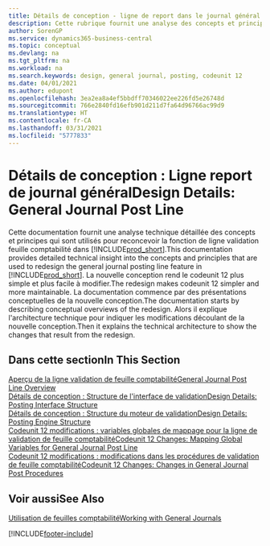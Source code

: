 ```yaml
---
title: Détails de conception - ligne de report dans le journal général | Microsoft Docs
description: Cette rubrique fournit une analyse des concepts et principes qui sont utilisés pour reconcevoir la fonction de ligne de report au journal général dans Business Central.
author: SorenGP
ms.service: dynamics365-business-central
ms.topic: conceptual
ms.devlang: na
ms.tgt_pltfrm: na
ms.workload: na
ms.search.keywords: design, general journal, posting, codeunit 12
ms.date: 04/01/2021
ms.author: edupont
ms.openlocfilehash: 3ea2ea8a4ef5bbdff70346022ee226fd5e26748d
ms.sourcegitcommit: 766e2840fd16efb901d211d7fa64d96766ac99d9
ms.translationtype: HT
ms.contentlocale: fr-CA
ms.lasthandoff: 03/31/2021
ms.locfileid: "5777833"
---
```

# <a name="design-details-general-journal-post-line"></a><span data-ttu-id="7bed5-103">Détails de conception : Ligne report de journal général</span><span class="sxs-lookup"><span data-stu-id="7bed5-103">Design Details: General Journal Post Line</span></span>
<span data-ttu-id="7bed5-104">Cette documentation fournit une analyse technique détaillée des concepts et principes qui sont utilisés pour reconcevoir la fonction de ligne validation feuille comptabilité dans [!INCLUDE[prod_short](includes/prod_short.md)].</span><span class="sxs-lookup"><span data-stu-id="7bed5-104">This documentation provides detailed technical insight into the concepts and principles that are used to redesign the general journal posting line feature in [!INCLUDE[prod_short](includes/prod_short.md)].</span></span> <span data-ttu-id="7bed5-105">La nouvelle conception rend le codeunit 12 plus simple et plus facile à modifier.</span><span class="sxs-lookup"><span data-stu-id="7bed5-105">The redesign makes codeunit 12 simpler and more maintainable.</span></span> <span data-ttu-id="7bed5-106">La documentation commence par des présentations conceptuelles de la nouvelle conception.</span><span class="sxs-lookup"><span data-stu-id="7bed5-106">The documentation starts by describing conceptual overviews of the redesign.</span></span> <span data-ttu-id="7bed5-107">Alors il explique l'architecture technique pour indiquer les modifications découlant de la nouvelle conception.</span><span class="sxs-lookup"><span data-stu-id="7bed5-107">Then it explains the technical architecture to show the changes that result from the redesign.</span></span>  

## <a name="in-this-section"></a><span data-ttu-id="7bed5-108">Dans cette section</span><span class="sxs-lookup"><span data-stu-id="7bed5-108">In This Section</span></span>  
[<span data-ttu-id="7bed5-109">Aperçu de la ligne validation de feuille comptabilité</span><span class="sxs-lookup"><span data-stu-id="7bed5-109">General Journal Post Line Overview</span></span>](design-details-general-journal-post-line-overview.md)  
[<span data-ttu-id="7bed5-110">Détails de conception : Structure de l'interface de validation</span><span class="sxs-lookup"><span data-stu-id="7bed5-110">Design Details: Posting Interface Structure</span></span>](design-details-posting-interface-structure.md)  
[<span data-ttu-id="7bed5-111">Détails de conception : Structure du moteur de validation</span><span class="sxs-lookup"><span data-stu-id="7bed5-111">Design Details: Posting Engine Structure</span></span>](design-details-posting-engine-structure.md)  
[<span data-ttu-id="7bed5-112">Codeunit 12 modifications : variables globales de mappage pour la ligne de validation de feuille comptabilité</span><span class="sxs-lookup"><span data-stu-id="7bed5-112">Codeunit 12 Changes: Mapping Global Variables for General Journal Post Line</span></span>](design-details-codeunit-12-changes-mapping-global-variables-for-general-journal-post-line.md)  
[<span data-ttu-id="7bed5-113">Codeunit 12 modifications : modifications dans les procédures de validation de feuille comptabilité</span><span class="sxs-lookup"><span data-stu-id="7bed5-113">Codeunit 12 Changes: Changes in General Journal Post Procedures</span></span>](design-details-codeunit-12-changes-changes-in-general-journal-post-procedures.md)  

## <a name="see-also"></a><span data-ttu-id="7bed5-114">Voir aussi</span><span class="sxs-lookup"><span data-stu-id="7bed5-114">See Also</span></span>  
[<span data-ttu-id="7bed5-115">Utilisation de feuilles comptabilité</span><span class="sxs-lookup"><span data-stu-id="7bed5-115">Working with General Journals</span></span>](ui-work-general-journals.md)


[!INCLUDE[footer-include](includes/footer-banner.md)]
